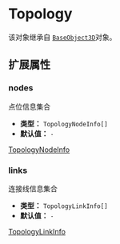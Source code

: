 # Topology

该对象继承自 [`BaseObject3D`](./BaseObject3D.html)对象。

## 扩展属性

### nodes

点位信息集合

- **类型：** `TopologyNodeInfo[]`
- **默认值：** `-`

[TopologyNodeInfo](../api/topology.html#createtopology)

### links

连接线信息集合

- **类型：** `TopologyLinkInfo[]`
- **默认值：** `-`

[TopologyLinkInfo](../api/topology.html#topologylinkinfo)

